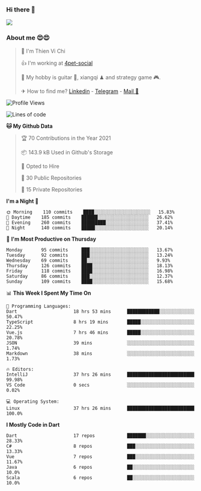 ### Hi there 👋
![](https://media1.tenor.com/images/9aa4aee77151757a310fcdb4b8fd2a0a/tenor.gif?itemid=12671405)

### About me 😍😍

> 🙎 I'm Thien Vi Chi
> 
> 👍 I'm working at [4pet-social](https://github.com/4pet-social)
>
> 🥞 My hobby is guitar 🎸, xiangqi ♟ and strategy game 🎮.
> 
> ✈ How to find me? [Linkedin](https://www.linkedin.com/in/tvc12/) - [Telegram](https://t.me/yeutham212) - [Mail 📧](mailto:meomeocf98@gmail.com)
> 

<!--START_SECTION:waka-->
![Profile Views](http://img.shields.io/badge/Profile%20Views-6-blue)

![Lines of code](https://img.shields.io/badge/From%20Hello%20World%20I%27ve%20Written-712086%20lines%20of%20code-blue)

**🐱 My Github Data** 

> 🏆 70 Contributions in the Year 2021
 > 
> 📦 143.9 kB Used in Github's Storage 
 > 
> 💼 Opted to Hire
 > 
> 📜 30 Public Repositories 
 > 
> 🔑 15 Private Repositories  
 > 
**I'm a Night 🦉** 

```text
🌞 Morning    110 commits    ████░░░░░░░░░░░░░░░░░░░░░   15.83% 
🌆 Daytime    185 commits    ██████░░░░░░░░░░░░░░░░░░░   26.62% 
🌃 Evening    260 commits    █████████░░░░░░░░░░░░░░░░   37.41% 
🌙 Night      140 commits    █████░░░░░░░░░░░░░░░░░░░░   20.14%

```
📅 **I'm Most Productive on Thursday** 

```text
Monday       95 commits     ███░░░░░░░░░░░░░░░░░░░░░░   13.67% 
Tuesday      92 commits     ███░░░░░░░░░░░░░░░░░░░░░░   13.24% 
Wednesday    69 commits     ██░░░░░░░░░░░░░░░░░░░░░░░   9.93% 
Thursday     126 commits    ████░░░░░░░░░░░░░░░░░░░░░   18.13% 
Friday       118 commits    ████░░░░░░░░░░░░░░░░░░░░░   16.98% 
Saturday     86 commits     ███░░░░░░░░░░░░░░░░░░░░░░   12.37% 
Sunday       109 commits    ████░░░░░░░░░░░░░░░░░░░░░   15.68%

```


📊 **This Week I Spent My Time On** 

```text
💬 Programming Languages: 
Dart                     18 hrs 53 mins      ████████████░░░░░░░░░░░░░   50.47% 
TypeScript               8 hrs 19 mins       █████░░░░░░░░░░░░░░░░░░░░   22.25% 
Vue.js                   7 hrs 46 mins       █████░░░░░░░░░░░░░░░░░░░░   20.78% 
JSON                     39 mins             ░░░░░░░░░░░░░░░░░░░░░░░░░   1.74% 
Markdown                 38 mins             ░░░░░░░░░░░░░░░░░░░░░░░░░   1.73%

🔥 Editors: 
IntelliJ                 37 hrs 26 mins      █████████████████████████   99.98% 
VS Code                  0 secs              ░░░░░░░░░░░░░░░░░░░░░░░░░   0.02%

💻 Operating System: 
Linux                    37 hrs 26 mins      █████████████████████████   100.0%

```

**I Mostly Code in Dart** 

```text
Dart                     17 repos            ███████░░░░░░░░░░░░░░░░░░   28.33% 
C#                       8 repos             ███░░░░░░░░░░░░░░░░░░░░░░   13.33% 
Vue                      7 repos             ███░░░░░░░░░░░░░░░░░░░░░░   11.67% 
Java                     6 repos             ██░░░░░░░░░░░░░░░░░░░░░░░   10.0% 
Scala                    6 repos             ██░░░░░░░░░░░░░░░░░░░░░░░   10.0%

```



<!--END_SECTION:waka-->